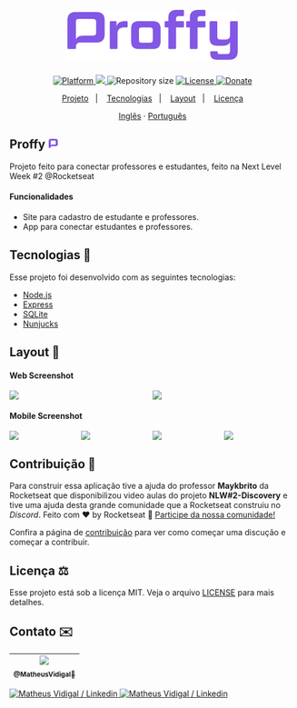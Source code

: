 <h1 align="center">
  <br>
    <img src="./.github/logo.png" width="300" alt="Proffy">
</h1>
<!-- <h4 align="center">Projeto web construído durante o Next Level Week #02-Discovery com a Rocketseat/maykbrito.</h4> -->
<p align="center">
  <a href="">
    <img alt="Platform" src="https://img.shields.io/static/v1?label=Plataform&message=Mobile/PC&color=greeen&labelColor=000000">
  </a>
  <a aria-label="Completed" href="https://nextlevelweek.com/episodios/omnistack/edicao/2">
    <img src="https://img.shields.io/badge/Proffy-NLW 2.0-8257E5?logo=data:image/png;base64,iVBORw0KGgoAAAANSUhEUgAAABAAAAAQCAMAAAAoLQ9TAAAALVBMVEVHcExxWsF0XMJzXMJxWcFsUsD///9jRrzY0u6Xh9Gsn9n39fyMecy0qd2bjNJWBT0WAAAABHRSTlMA2Do606wF2QAAAGlJREFUGJVdj1cWwCAIBLEsRU3uf9xobDH8+GZwUYi8i6ucJwrxKE+7D0G9Q4vlYqtmCSjndr4CgCgzlyFgfKfKCVO0LrPKjmiqMxGXkJwNnXskqWG+1oSM+BSwD8f29YLNjvx/OQrn+g99oQSoNmt3PgAAAABJRU5ErkJggg==&labelColor=000000"></img>
  </a>
  <img alt="Repository size" src="https://img.shields.io/github/repo-size/NyctibiusVII/NLW-2-Discovery?color=774DD6&labelColor=000000">
  <a href="https://github.com/NyctibiusVII/NLW-2-Discovery/blob/master/LICENSE">
    <img alt="License" src="https://img.shields.io/static/v1?label=license&message=MIT&color=8257E5&labelColor=000000">
  </a>
  <a href="https://picpay.me/Matheus_nyctibius_vii">
  <img alt="Donate" src="https://img.shields.io/static/v1?label=$&message=Donate&color=ff69b4&labelColor=000000">
  </a>
</p>
<p align="center">
  <a href="## Proffy">Projeto</a>&nbsp;&nbsp;&nbsp;|&nbsp;&nbsp;&nbsp;
  <a href="## Tecnologias">Tecnologias</a>&nbsp;&nbsp;&nbsp;|&nbsp;&nbsp;&nbsp;
  <a href="## Layout">Layout</a>&nbsp;&nbsp;&nbsp;|&nbsp;&nbsp;&nbsp;
  <a href="## Licença">Licença</a>
</p>
<p align="center">
    <a href="README.md">Inglês</a>
    ·
    <a href="README-pt.md">Português</a>
</p>

## Proffy <img src=".github/favicon.png" width="18">
Projeto feito para conectar professores e estudantes, feito na Next Level Week #2 @Rocketseat

#### Funcionalidades
* Site para cadastro de estudante e professores.
* App para conectar estudantes e professores.

## Tecnologias 🚀
Esse projeto foi desenvolvido com as seguintes tecnologias:

- [Node.js](https://nodejs.org/en/)
- [Express](https://expressjs.com/pt-br/)
- [SQLite](https://www.sqlite.org/index.html)
- [Nunjucks](https://mozilla.github.io/nunjucks/)

## Layout 🚧
#### Web Screenshot
<div style="display: flex; flex-direction: 'row'; align-items: 'center';">
   <img src="./.github/web-landing.png" width="400px">
   <img src="./.github/web-list.png" width="400px">
</div>

#### Mobile Screenshot
<div style="display: flex; flex-direction: 'row';">
   <img src="./.github/mobile-splash.png" width="180">
   <img src="./.github/mobile-onboarding.png" width="180">
   <img src="./.github/mobile-home.png" width="180">
   <img src="./.github/mobile-favoritos.png" width="180">
</div>

## Contribuição 💭
Para construir essa aplicação tive a ajuda do professor **Maykbrito** da Rocketseat que disponibilizou video aulas do projeto **NLW#2-Discovery** e tive uma ajuda desta grande comunidade que a Rocketseat construiu no *Discord*.
Feito com ♥ by Rocketseat :wave: [Participe da nossa comunidade!](https://discord.gg/YxU7fJT)

Confira a página de [contribuição](./CONTRIBUTING.md) para ver como começar uma discução e começar a contribuir.

## Licença ⚖️
Esse projeto está sob a licença MIT. Veja o arquivo [LICENSE](https://github.com/NyctibiusVII/NLW-2-Discovery/blob/master/LICENSE) para mais detalhes.

## Contato ✉️
| [<img src="https://user-images.githubusercontent.com/52816125/90341686-05b68880-dfd8-11ea-969c-70c9ce9d0278.jpg" width=115><br><sub>@MatheusVidigal🦊</sub>](https://github.com/NyctibiusVII) |
| :---: |

<p align="left">	
   <a href="https://www.linkedin.com/in/matheus-vidigal-nyctibius-vii/">
      <img alt="Matheus Vidigal / Linkedin" src="https://img.shields.io/badge/-Matheus Vidigal-8257E5?style=flat&logo=Linkedin&logoColor=white" />
   </a>
   <a href="https://mail.google.com/mail/u/1/#inbox?compose=GTvVlcSGLCKpKJfwPsKKqzXBplKkGtCLvCQcFWdWxCxQFfkHzzjVkgzrMFPBgKBmWFHvrjrCsMqSH">
      <img alt="Matheus Vidigal / Linkedin" src="https://img.shields.io/badge/-Matheus Vidigal-8257E5?style=flat&logo=Gmail&logoColor=white" />
   </a>
</p>